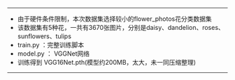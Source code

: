 __________
- 由于硬件条件限制，本次数据集选择较小的flower_photos花分类数据集
- 该数据集有5种花，一共有3670张图片，分别是daisy、dandelion、roses、sunflowers、tulips
- train.py ：完整训练脚本
- model.py ： VGGNet网络
- 训练得到 VGG16Net.pth(模型约200MB，太大，未一同压缩整理)
__________